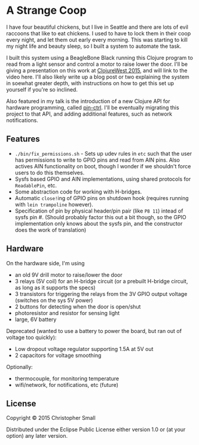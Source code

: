 # A Strange Coop

I have four beautiful chickens, but I live in Seattle and there are lots of evil raccoons that like to eat
chickens.
I used to have to lock them in their coop every night, and let them out early every morning.
This was starting to kill my night life and beauty sleep, so I built a system to automate the task.

I built this system using a BeagleBone Black running this Clojure program to read from a light sensor and
control a motor to raise lower the door.
I'll be giving a presentation on this work at [ClojureWest 2015](http://clojurewest.org), and will link to the video here.
I'll also likely write up a blog post or two explaining the system in soewhat greater depth, with instructions
on how to get this set up yourself if you're so inclined.

Also featured in my talk is the introduction of a new Clojure API for hardware programming, called
[pin-ctrl](https://github.com/clj-bots/pin-ctrl).
I'll be eventually migrating this project to that API, and adding additional features, such as network
notifications.


## Features

* `./bin/fix_permissions.sh` - Sets up udev rules in `etc` such that the user has permissions to write to GPIO pins and read from AIN pins.
  Also actives AIN functionality on boot, though I wonder if we shouldn't force users to do this themselves.
* Sysfs based GPIO and AIN implementations, using shared protocols for `ReadablePin`, etc.
* Some abstraction code for working with H-bridges.
* Automatic `close!`ing of GPIO pins on shutdown hook (requires running with `lein trampoline` however).
* Specification of pin by physical header/pin pair (like `P8 11`) intead of sysfs pin #.
  (Should probably factor this out a bit though, so the GPIO implementation only knows about the sysfs pin, and the constructor does the work of translation)


## Hardware

On the hardware side, I'm using
* an old 9V drill motor to raise/lower the door
* 3 relays (5V coil) for an H-bridge circuit (or a prebuilt H-bridge circuit, as long as it supports the specs)
* 3 transistors for triggering the relays from the 3V GPIO output voltage (switches on the sys 5V power)
* 2 buttons for detecting when the door is open/shut
* photoresistor and resistor for sensing light
* large, 6V battery

Deprecated (wanted to use a battery to power the board, but ran out of voltage too quickly):
* Low dropout voltage regulator supporting 1.5A at 5V out
* 2 capacitors for voltage smoothing

Optionally:
* thermocouple, for monitoring temperature
* wifi/network, for notifications, etc (future)


## License

Copyright © 2015 Christopher Small

Distributed under the Eclipse Public License either version 1.0 or (at
your option) any later version.

